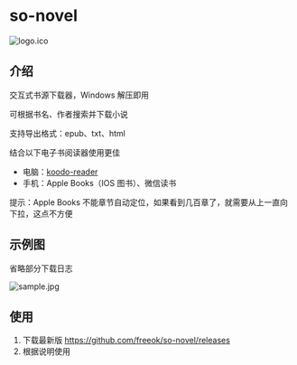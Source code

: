# so-novel

![logo.ico](assets/logo.ico)

## 介绍

交互式书源下载器，Windows 解压即用

可根据书名、作者搜索并下载小说

支持导出格式：epub、txt、html

结合以下电子书阅读器使用更佳
- 电脑：[koodo-reader](https://www.koodoreader.com/zh)
- 手机：Apple Books（IOS 图书）、微信读书

提示：Apple Books 不能章节自动定位，如果看到几百章了，就需要从上一直向下拉，这点不方便

## 示例图

省略部分下载日志

![sample.jpg](assets%2Fsample.jpg)

## 使用

1. 下载最新版 https://github.com/freeok/so-novel/releases
2. 根据说明使用